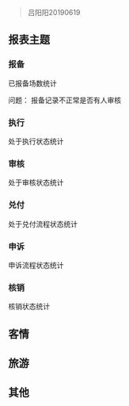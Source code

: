 > 吕阳阳20190619

## 报表主题



### 报备

已报备场数统计

问题：
报备记录不正常是否有人审核


### 执行

处于执行状态统计

### 审核

处于审核状态统计

### 兑付

处于兑付流程状态统计

### 申诉

申诉流程状态统计

### 核销

核销状态统计



## 客情





## 旅游



## 其他



